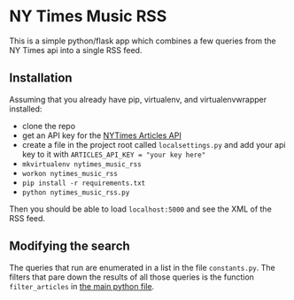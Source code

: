 # NY Times Music RSS
This is a simple python/flask app which combines a few queries from the NY Times api into a
single RSS feed.

## Installation
Assuming that you already have pip, virtualenv, and virtualenvwrapper installed:

* clone the repo
* get an API key for the [NYTimes Articles API](http://developer.nytimes.com)
* create a file in the project root called `localsettings.py` and add your api
  key to it with `ARTICLES_API_KEY = "your key here"`
* `mkvirtualenv nytimes_music_rss`
* `workon nytimes_music_rss`
* `pip install -r requirements.txt`
* `python nytimes_music_rss.py`

Then you should be able to load `localhost:5000` and see the XML of the RSS
feed.

## Modifying the search
The queries that run are enumerated in a list in the file `constants.py`. The
filters that pare down the results of all those	queries is the function
`filter_articles` in [the main python file](https://github.com/mgeraci/nytimes-music-rss/blob/master/nytimes_music_rss.py).
